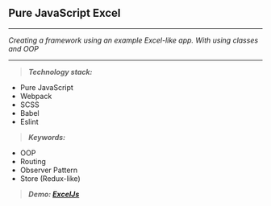 ## Pure JavaScript Excel

---  
*Creating a framework using an example Excel-like app. With using classes and OOP*

--- 

> ***Technology stack:***

- Pure JavaScript
- Webpack
- SCSS
- Babel
- Eslint

> ***Keywords:***

- OOP
- Routing
- Observer Pattern
- Store (Redux-like)

> ***Demo: [ExcelJs](https://pure-excel-js.netlify.app/)***
